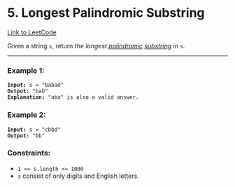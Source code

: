 # 5. Longest Palindromic Substring

[Link to LeetCode](https://leetcode.com/problems/longest-palindromic-substring/description/)

Given a string `s`, return <em>the longest [palindromic](../helper-docs/palindromic.md) [substring](../helper-docs/substring.md)</em> in `s`.

---

### Example 1:

<pre><code><strong>Input:</strong> s = "babad"
<strong>Output:</strong> "bab"
<strong>Explanation:</strong> "aba" is also a valid answer.</code></pre>

### Example 2:

<pre><code><strong>Input:</strong> s = "cbbd"
<strong>Output:</strong> "bb"</code></pre>

### Constraints:

* `1 <= s.length <= 1000`
* `s` consist of only digits and English letters.
